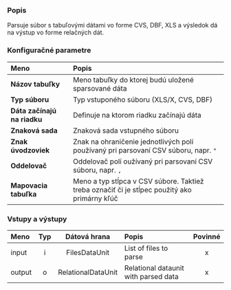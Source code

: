 ### Popis

Parsuje súbor s tabuľovými dátami vo forme CVS, DBF, XLS a výsledok dá na výstup vo forme relačných dát.

### Konfiguračné parametre

| Meno | Popis |
|:----|:----|
|**Názov tabuľky** | Meno tabuľky do ktorej budú uložené sparsované dáta |
|**Typ súboru** | Typ vstuponého súboru (XLS/X, CVS, DBF) |
|**Dáta začínajú na riadku** | Definuje na ktorom riadku začínajú dáta |
|**Znaková sada** | Znaková sada vstupného súboru |
|**Znak úvodzoviek** | Znak na ohraničenie jednotlivých polí používaný pri parsovaní CSV súboru, napr. `"` |
|**Oddelovač** | Oddelovač polí oužívaný pri parsovaní CSV súboru, napr. `,` |
|**Mapovacia tabuľka** | Meno a typ stĺpca v CSV súbore. Taktiež treba označiť či je stĺpec použitý ako primárny kľúč |

### Vstupy a výstupy

|Meno |Typ | Dátová hrana | Popis | Povinné |
|:--------|:------:|:------:|:-------------|:---------------------:|
|input  |i| FilesDataUnit | List of files to parse |x|
|output |o| RelationalDataUnit| Relational dataunit with parsed data | x|
